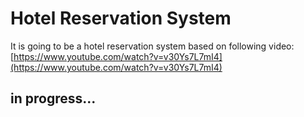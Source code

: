 # Hotel Reservation System

It is going to be a hotel reservation system based on following video:
[https://www.youtube.com/watch?v=v30Ys7L7mI4](https://www.youtube.com/watch?v=v30Ys7L7mI4)

## in progress...

